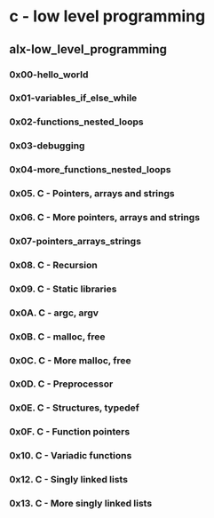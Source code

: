 # c - low level programming
## alx-low_level_programming
### 0x00-hello_world
### 0x01-variables_if_else_while
### 0x02-functions_nested_loops
### 0x03-debugging
### 0x04-more_functions_nested_loops
### 0x05. C - Pointers, arrays and strings
### 0x06. C - More pointers, arrays and strings
### 0x07-pointers_arrays_strings
### 0x08. C - Recursion
### 0x09. C - Static libraries
### 0x0A. C - argc, argv
### 0x0B. C - malloc, free
### 0x0C. C - More malloc, free
### 0x0D. C - Preprocessor
### 0x0E. C - Structures, typedef
### 0x0F. C - Function pointers
### 0x10. C - Variadic functions
### 0x12. C - Singly linked lists
### 0x13. C - More singly linked lists

